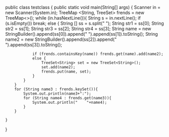 public class testclass {
    public static void main(String[] args) {
        Scanner in = new Scanner(System.in);
        TreeMap <String, TreeSet<String>> frends = new TreeMap<>();
        while (in.hasNextLine()){
            String s = in.nextLine();
            if (s.isEmpty()) break;
            else {
                String [] ss = s.split(" ");
                String str1 = ss[0];
                String str2 = ss[1];
                String str3 = ss[2];
                String str4 = ss[3];
                String name = new StringBuilder().append(ss[0]).append(" ").append(ss[1]).toString();
                String name2 = new StringBuilder().append(ss[2]).append(" ").append(ss[3]).toString();

                if (frends.containsKey(name)) frends.get(name).add(name2);
                else {
                    TreeSet<String> set = new TreeSet<String>();
                    set.add(name2);
                    frends.put(name, set);
                }
            }
        }
        for (String name3 : frends.keySet()){
            System.out.println(name3+":");
            for (String name4 : frends.get(name3)){
                System.out.println("    "+name4);
            }
        }

    }
}
